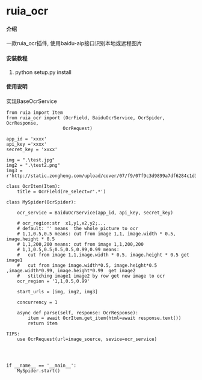 # ruia_ocr

#### 介绍
一款ruia_ocr插件, 使用baidu-aip接口识别本地或远程图片

#### 安装教程

1.  python setup.py install

#### 使用说明
实现BaseOcrService

    from ruia import Item
    from ruia_ocr import (OcrField, BaiduOcrService, OcrSpider, OcrResponse, 
                         OcrRequest)

    app_id = 'xxxx'
    api_key ='xxxx' 
    secret_key = 'xxxx'

    img = ".\test.jpg"
    img2 = ".\test2.png"
    img3 = r'http://static.zongheng.com/upload/cover/07/f9/07f9c3d9899a7df6284c1d340d45ba8c.jpeg'
        
    class OcrItem(Item):
        title = OcrField(re_select=r'.*')

    class MySpider(OcrSpider):

        ocr_service = BaiduOcrService(app_id, api_key, secret_key)

        # ocr_region:str  x1,y1,x2,y2;...
        # default: '' means  the whole picture to ocr
        # 1,1,0.5,0.5 means: cut from image 1,1, image.width * 0.5, image.height * 0.5
        # 1,1,200,200 means: cut from image 1,1,200,200 
        # 1,1,0.5,0.5;0.5,0.5,0.99,0.99 means: 
        #   cut from image 1,1,image.width * 0.5, image.height * 0.5 get image1  
        #   cut from image image.width*0.5, image.height*0.5 ,image.width*0.99, image.height*0.99  get image2
        #   stitching image1 image2 by row get new image to ocr
        ocr_region = '1,1,0.5,0.99'

        start_urls = [img, img2, img3]

        concurrency = 1

        async def parse(self, response: OcrResponse):
            item = await OcrItem.get_item(html=await response.text())
            return item

    TIPS:
        use OcrRequest(url=image_source, sevice=ocr_service)


            

    if __name__ == '__main__':
        MySpider.start()

